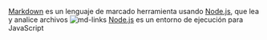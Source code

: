 [Markdown](https://es.wikipedia.org/wiki/Markdown) es un lenguaje de marcado
herramienta usando [Node.js](https://nodejs.org/), que lea y analice archivos
![md-links](https://user-images.githubusercontent.com/110297/42118443-b7a5f1f0-7bc8-11e8-96ad-9cc5593715a6.jpg)
[Node.js](https://nodejs.org/es/) es un entorno de ejecución para JavaScript
